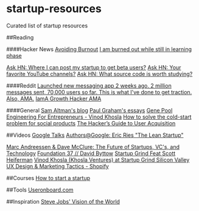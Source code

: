 startup-resources
=================

Curated list of startup resources

##Reading

####Hacker News
[Avoiding Burnout](https://news.ycombinator.com/item?id=5630445)
[I am burned out while still in learning phase](https://news.ycombinator.com/item?id=7435601)

[Ask HN: Where I can post my startup to get beta users?](https://news.ycombinator.com/item?id=7248460)
[Ask HN: Your favorite YouTube channels?](https://news.ycombinator.com/item?id=7609584)
[Ask HN: What source code is worth studying?](https://news.ycombinator.com/item?id=7602237)

####Reddit
[Launched new messaging app 2 weeks ago. 2 million messages sent, 70,000 users so far. This is what I've done to get traction. Also, AMA.](http://www.reddit.com/r/Entrepreneur/comments/1saar6/launched_new_messaging_app_2_weeks_ago_2_million/)
[IamA Growth Hacker AMA](http://www.reddit.com/r/startups/comments/1nx27j/iama_growth_hacker_ama/)

####General
[Sam Altman's blog](http://blog.samaltman.com/)
[Paul Graham's essays](http://www.paulgraham.com/articles.html)
[Gene	Pool Engineering For	Entrepreneurs - Vinod Khosla](http://www.khoslaventures.com/wp-content/uploads/Gene_Pool_Engineering.pdf)
[How to solve the cold-start problem for social products](http://andrewchen.co/2014/03/27/how-to-solve-the-cold-start-problem-for-social-products/)
[The Hacker’s Guide to User Acquisition](http://www.austenallred.com/the-hackers-guide-to-user-acquisition/)

##Videos
[Google Talks](https://www.youtube.com/user/AtGoogleTalks/videos)
[Authors@Google: Eric Ries "The Lean Startup"](https://www.youtube.com/watch?v=fEvKo90qBns)

[Marc Andreessen & Dave McClure: The Future of Startups, VC's, and Technology](https://www.youtube.com/watch?v=pLNQZegq7KA&app=desktop)
[Foundation 37 // David Byttow](https://www.youtube.com/watch?feature=player_embedded&v=7PmBk7hgUqg)
[Startup Grind Feat Scott Heiferman](https://www.youtube.com/watch?v=LQI7o3eNx_8&feature=youtu.be&t=25m33s)
[Vinod Khosla (Khosla Ventures) at Startup Grind Silicon Valley](https://www.youtube.com/watch?v=U5J7bd7nzmw)
[UX Design & Marketing Tactics - Shopify](https://www.youtube.com/watch?v=sBDOq5B4nTo)

##Courses
[How to start a startup](https://startupclass.co/course/how-to-start-a-startup)

##Tools
[Useronboard.com](https://www.useronboard.com/)

##Inspiration
[Steve Jobs' Vision of the World](https://www.youtube.com/watch?feature=player_embedded&v=UvEiSa6_EPA)


